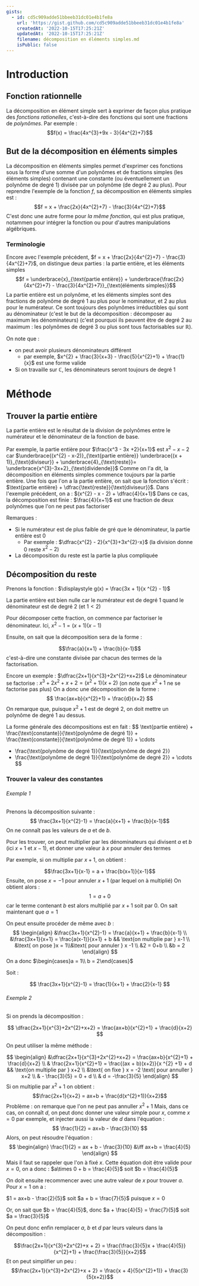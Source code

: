 ```yaml
---
gists:
  - id: cd5c909adde51bbeeb31dc01e4b1fe8a
    url: 'https://gist.github.com/cd5c909adde51bbeeb31dc01e4b1fe8a'
    createdAt: '2022-10-15T17:25:21Z'
    updatedAt: '2022-10-15T17:25:21Z'
    filename: décomposition en éléments simples.md
    isPublic: false
---
```

# Introduction 

## Fonction rationnelle
La décomposition en élément simple sert à exprimer de façon plus pratique des _fonctions rationelles_, c'est-à-dire des fonctions qui sont une fractions de _polynômes_. Par exemple :
$$f(x) = \frac{4x^{3}+9x - 3}{4x^{2}+7}$$

## But de la décomposition en éléments simples
La décomposition en éléments simples permet d'exprimer ces fonctions sous la forme d'une somme d'un polynômes et de fractions simples (les éléments simples) contenant une constante (ou éventuellement un polynôme de degré 1) divisée par un polynôme (de degré 2 au plus).
Pour reprendre l'exemple de la fonction $f$, sa décomposition en éléments simples est :
$$f = x + \frac{2x}{4x^{2}+7} - \frac{3}{4x^{2}+7}$$
C'est donc une autre forme pour _la même fonction_, qui est plus pratique, notammen pour intégrer la fonction ou pour d'autres manipulations algébriques.

### Terminologie
Encore avec l'exemple précédent,  $f = x + \frac{2x}{4x^{2}+7} - \frac{3}{4x^{2}+7}$, on distingue deux parties : la partie entière, et les éléments simples
$$f = \underbrace{x}_{\text{partie entière}} + \underbrace{\frac{2x}{4x^{2}+7} - \frac{3}{4x^{2}+7}}_{\text{éléments simples}}$$
La partie entière est un polynôme, et les éléments simples sont des fractions de polynôme de degré 1 au plus pour le nominateur, et 2 au plus pour le numérateur. Ce sont toujours des polynômes irréductibles qui sont au dénominateur (c'est le but de la décomposition : décomposer au maximum les dénominateurs) (c'est pourquoi ils peuvent être de degré 2 au maximum : les polynômes de degré 3 ou plus sont tous factorisables sur $\mathbb{R}$).

On note que :
 - on peut avoir plusieurs dénominateurs différent
     - par exemple, $x^{2} + \frac{3}{x+3} - \frac{5}{x^{2}+1} + \frac{1}{x}$ est une forme valide 
 - Si on travaille sur $\mathbb{C}$, les dénominateurs seront toujours de degré $1$

# Méthode

## Trouver la partie entière 
La partie entière est le résultat de la division de polynômes entre le numérateur et le dénominateur de la fonction de base.

Par exemple, la partie entière pour $\frac{x^3 - 3x +2}{x+1}$ est $x^{2} -x -2$ car $\underbrace{(x^{2} - x-2)}_{\text{partie entière}} \underbrace{(x + 1)}_{\text{diviseur}} + \underbrace{4}_{\text{reste}}= \underbrace{x^{3}-3x+2}_{\text{dividende}}$
Comme on l'a dit, la décomposition en éléments simples commence toujours par la partie entière.
Une fois que l'on a la partie entière, on sait que la fonction s'écrit : $\text{partie entière} + \dfrac{\text{reste}}{\text{diviseur}}$.
Dans l'exemple précédent, on a : $(x^{2} - x - 2) + \dfrac{4}{x+1}$
Dans ce cas, la décomposition est finie : $\frac{4}{x+1}$ est une fraction de deux polynômes que l'on ne peut pas factoriser

Remarques :
 - Si le numérateur est de plus faible de gré que le dénominateur, la partie entière est 0
     - Par exemple : $\dfrac{x^{2} - 2}{x^{3}+3x^{2}-x}$ (la division donne 0 reste $x^{2}-2$)
 - La décomposition du reste est la partie la plus compliquée

## Décomposition du reste
Prenons la fonction :
$\displaystyle g(x) = \frac{3x + 1}{x ^{2} - 1}$

La partie entière est bien nulle car le numérateur est de degré 1 quand le dénominateur est de degré 2 (et $1 < 2$)

Pour décomposer cette fraction, on commence par factoriser le dénominateur. Ici, $x^{2} - 1 = (x+1) (x-1)$

Ensuite, on sait que la décomposition sera de la forme :

$$\frac{a}{x+1} + \frac{b}{x-1}$$
c'est-à-dire une constante divisée par chacun des termes de la factorisation.

Encore un exemple : $\dfrac{2x+1}{x^{3}+2x^{2}+x+2}$
Le dénominateur se factorise :
$x^{3}+2x^{2}+x+2 = (x^{2}+1)(x+2)$ (on note que $x^{2}+1$ ne se factorise pas plus)
On a donc une décomposition de la forme :
$$ \frac{ax+b}{x^{2}+1} + \frac{d}{x+2} $$
On remarque que, puisque $x^{2} + 1$ est de degré 2, on doit mettre un polynôme de degré 1 au dessus.

La forme générale des décompositions est en fait :
$$
\text{partie entière} +
\frac{\text{constante}}{\text{polynôme de degré 1}} + 
\frac{\text{constante}}{\text{polynôme de degré 1}} + \cdots 
+ \frac{\text{polynôme de degré 1}}{\text{polynôme de degré 2}}
+ \frac{\text{polynôme de degré 1}}{\text{polynôme de degré 2}} + \cdots
$$

### Trouver la valeur des constantes 

###### Exemple 1

Prenons la décomposition suivante :
$$ \frac{3x+1}{x^{2}-1} = \frac{a}{x+1} + \frac{b}{x-1}$$
On ne connaît pas les valeurs de $a$ et de $b$.

Pour les trouver, on peut multiplier par les dénominateurs qui divisent $a$ et $b$ (ici $x+1$ et $x-1$), et donner une valeur à $x$ pour annuler des termes

Par exemple, si on multiplie par $x+1$, on obtient :

$$\frac{3x+1}{x-1} = a + \frac{b(x+1)}{x-1}$$
Ensuite, on pose $x = -1$ pour annuler $x+1$ (par lequel on à multiplié)
On obtient alors :
$$1 = a + 0$$
car le terme contenant $b$ est alors multiplié par $x+1$ soit par $0$. On sait maintenant que $a = 1$

On peut ensuite procéder de même avec $b$ :
$$
\begin{align}
&\frac{3x+1}{x^{2}-1} = \frac{a}{x+1} + \frac{b}{x-1} \\
&\frac{3x+1}{x+1} = \frac{a(x-1)}{x+1} + b && \text{on multiplie par } x-1 \\
&\text{ on pose }x = 1\\&\text{ pour annuler } x -1 \\
&2 = 0+b \\
&b = 2
\end{align}
$$
On a donc $\begin{cases}a = 1\\ b = 2\end{cases}$

Soit :

$$
\frac{3x+1}{x^{2}-1} = \frac{1}{x+1} + \frac{2}{x-1}
$$

###### Exemple 2
Si on prends la décomposition :

$$
\dfrac{2x+1}{x^{3}+2x^{2}+x+2} =
\frac{ax+b}{x^{2}+1} + \frac{d}{x+2}
$$

On peut utiliser la même méthode : 

$$
\begin{align}
&\dfrac{2x+1}{x^{3}+2x^{2}+x+2} = \frac{ax+b}{x^{2}+1} + \frac{d}{x+2} \\
& \frac{2x+1}{x^{2}+1} = \frac{(ax + b)(x+2)}{x ^{2} +1} + d && \text{on multiplie par } x+2 \\
&\text{ on fixe } x = -2 \text{ pour annuller } x+2 \\
& - \frac{3}{5} = 0 + d \\
& d = -\frac{3}{5}
\end{align}
$$
Si on multiplie par $x^{2} + 1$ on obtient :
$$\frac{2x+1}{x+2} = ax+b + \frac{d(x^{2}+1)}{x+2}$$
Problème : on remarque que l'on ne peut pas annuller $x^{2}+1$
Mais, dans ce cas, on connaît $d$, on peut donc donner une valeur simple pour $x$, comme $x = 0$ par exemple, et injecter aussi la valeur de $d$ dans l'équation :
$$ \frac{1}{2} = ax+b - \frac{3}{10} $$
Alors, on peut résoudre l'équation :
$$
\begin{align}
\frac{1}{2} = ax + b - \frac{3}{10} &\iff ax+b = \frac{4}{5}
\end{align}
$$
Mais il faut se rappeler que l'on à fixé $x$. Cette équation doit être valide pour $x = 0$, on a donc :
$a\times 0 + b = \frac{4}{5}$ soit $b = \frac{4}{5}$

On doit ensuite recommencer avec une autre valeur de $x$ pour trouver $a$.
Pour $x = 1$ on a :

$1 = ax+b - \frac{2}{5}$ soit $a + b = \frac{7}{5}$ puisque $x = 0$

Or, on sait que $b = \frac{4}{5}$, donc $a + \frac{4}{5} = \frac{7}{5}$ soit $a = \frac{3}{5}$

On peut donc enfin remplacer $a$, $b$ et $d$ par leurs valeurs dans la décomposition :

$$\frac{2x+1}{x^{3}+2x^{2}+x + 2} = \frac{\frac{3}{5}x + \frac{4}{5}}{x^{2}+1} + \frac{\frac{3}{5}}{x+2}$$
Et on peut simplifier un peu :
$$\frac{2x+1}{x^{3}+2x^{2}+x + 2} = \frac{x + 4}{5(x^{2}+1)} + \frac{3}{5(x+2)}$$




